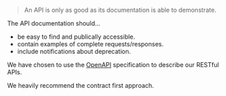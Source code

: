 > An API is only as good as its documentation is able to demonstrate.

The API documentation should...
* be easy to find and publically accessible.
* contain examples of complete requests/responses.
* include notifications about deprecation.

We have chosen to use the [OpenAPI](https://www.openapis.org/) specification to describe our RESTful APIs.

We heavily recommend the contract first approach.